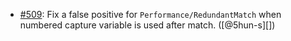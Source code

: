 * [#509](https://github.com/rubocop/rubocop-performance/issues/509): Fix a false positive for `Performance/RedundantMatch` when numbered capture variable is used after match. ([@5hun-s][])
